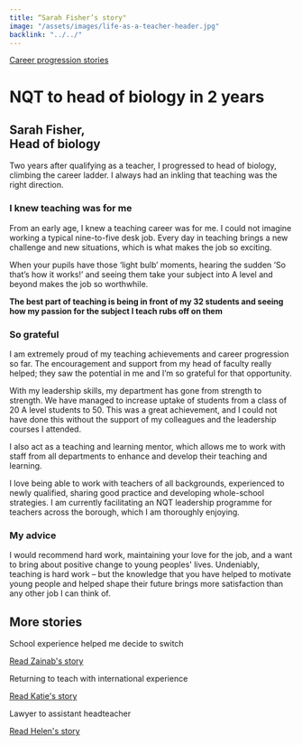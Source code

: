 ```yaml
---
title: “Sarah Fisher’s story"
image: "/assets/images/life-as-a-teacher-header.jpg"
backlink: "../../"
---
```


<div class="content-wrapper">
    <div class="content__right">
    </div>
    <div class="content__left">
        <div class="stories">
            <p>
                <a class="backlink backlink--top" href="/life-as-a-teacher/my-story-into-teaching/career-progression">Career progression stories</a>
            </p>
            <h1>NQT to head of biology in 2 years</h1>
            <div class="story-header">
                <div class="story-header__thumb" style="background-image:url('/assets/images/stories/stories-sarah-f.jpg')"></div>
                <div class="story-header__label">
                    <h2>Sarah Fisher, <br/>Head of biology</h2>
                </div>
            </div>
            <p class="prominent">
                Two years after qualifying as a teacher, I progressed to head of biology, climbing the career ladder. I always had an inkling that teaching was the right direction.
            </p>
            <h3>I knew teaching was for me</h3>
                <p>From an early age, I knew a teaching career was for me. I could not imagine working a typical nine-to-five desk job. Every day in teaching brings a new challenge and new situations, which is what makes the job so exciting.
                </p>
            <p>When your pupils have those ‘light bulb’ moments, hearing the sudden ‘So that’s how it works!’ and seeing them take your subject into A level and beyond makes the job so worthwhile.
            </p>
            <div>
                <div class="quote-block">
                    <span class="icon-quote"></span>
                    <strong class="quote-block__content">The best part of teaching is being in front of my 32 students and seeing how my passion for the subject I teach rubs off on them<span class="icon-quote quote-close"></span></strong>
                </div>
                <h3>So grateful</h3>
               <p>
                  I am extremely proud of my teaching achievements and career progression so far. The encouragement and support from my head of faculty really helped; they saw the potential in me and I’m so grateful for that 				opportunity.
                </p>
                <p>
                    With my leadership skills, my department has gone from strength to strength. We have managed to increase uptake of students from a class of 20 A level students to 50. This was a great achievement, and I could not have done this without the support of my colleagues and the leadership courses I attended.
		        </p>
                <p>I also act as a teaching and learning mentor, which allows me to work with staff from all departments to enhance and develop their teaching and learning. 
                </p>
                <p>I love being able to work with teachers of all backgrounds, experienced to newly qualified, sharing good practice and developing whole-school strategies. I am currently facilitating an NQT leadership programme for teachers across the borough, which I am thoroughly enjoying.
		        </p>
                <h3>My advice</h3>
                <p>I would recommend hard work, maintaining your love for the job, and a want to bring about positive change to young peoples' lives. Undeniably, teaching is hard work – but the knowledge that you have helped to motivate young people and helped shape their future brings more satisfaction than any other job I can think of.
                </p>
            </div>
	    </div>
    </div> 
</div>

<div class="more-stories">
    <h2 class="more-stories_header strapline">More stories</h2>
    <div class="more-stories__thumbs">
        <div class="more-stories__thumbs__thumb">
            <a href="/life-as-a-teacher/my-story-into-teaching/career-changers/school-experience-helped-me-decide-to-switch">
                <div class="more-stories__thumbs__thumb__img" style="background-image:url('/assets/images/stories/stories-zainab.jpg')"></div>
            </a>
            <div class="more-stories__thumbs__thumb__content">
                <p>School experience helped me decide to switch</p>
                <a class="git-link" href="/life-as-a-teacher/my-story-into-teaching/career-changers/school-experience-helped-me-decide-to-switch">Read Zainab's story  <i class="fas fa-chevron-right"></i></a>
            </div>
        </div>
        <div class="more-stories__thumbs__thumb">
            <a href="/life-as-a-teacher/my-story-into-teaching/international-career-changers/returning-to-teaching-with-international-experience">
                <div class="more-stories__thumbs__thumb__img" style="background-image:url('/assets/images/stories/stories-katie.png')"></div>
            </a>
            <div class="more-stories__thumbs__thumb__content">
                <p>Returning to teach with international experience</p>
                <a class="git-link" href="/life-as-a-teacher/my-story-into-teaching/international-career-changers/returning-to-teaching-with-international-experience">Read Katie's story  <i class="fas fa-chevron-right"></i></a>
            </div>
        </div>
        <div class="more-stories__thumbs__thumb">
            <a href="/life-as-a-teacher/my-story-into-teaching/career-progression/lawyer-to-assistant-teacher">
                <div class="more-stories__thumbs__thumb__img" style="background-image:url('/assets/images/stories/stories-helen.jpg')"></div>
            </a>
            <div class="more-stories__thumbs__thumb__content">
                <p>Lawyer to assistant headteacher</p>
                <a class="git-link" href="/life-as-a-teacher/my-story-into-teaching/career-progression/lawyer-to-assistant-teacher">Read Helen's story <i class="fas fa-chevron-right"></i></a>
            </div>
        </div>
    </div>
</div>
